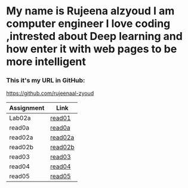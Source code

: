 # My name is Rujeena alzyoud  I am computer engineer I love coding ,intrested about Deep learning and how enter it with web pages to be more intelligent 

### This it's my URL in GitHub:
https://github.com/rujeenaal-zyoud


| Assignment   |  Link                 |
| -----------  | -----------           |
|Lab02a        |  [read01](Lab02a.md)  |
| read0a       |[read0a](read0a.md)    |
| read02a      |  [read02a](read02a.md)|
| read02b      | [read02b](read02b.md) |
| read03       |  [read03](read03.md)  |
| read04       |  [read04](read04.md)  |
| read05       |  [read05](read05.md)  |
